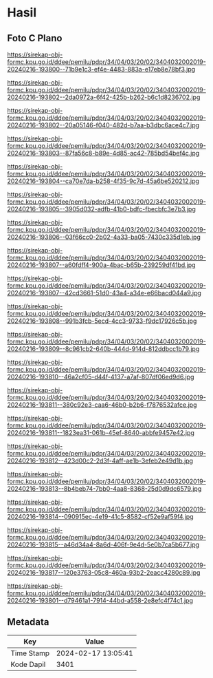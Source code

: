 # Hasil

## Foto C Plano

https://sirekap-obj-formc.kpu.go.id/ddee/pemilu/pdpr/34/04/03/20/02/3404032002019-20240216-193800--71b9e1c3-ef4e-4483-883a-e17eb8e78bf3.jpg

https://sirekap-obj-formc.kpu.go.id/ddee/pemilu/pdpr/34/04/03/20/02/3404032002019-20240216-193802--2da0972a-6f42-425b-b262-b6c1d8236702.jpg

https://sirekap-obj-formc.kpu.go.id/ddee/pemilu/pdpr/34/04/03/20/02/3404032002019-20240216-193802--20a05146-f040-482d-b7aa-b3dbc6ace4c7.jpg

https://sirekap-obj-formc.kpu.go.id/ddee/pemilu/pdpr/34/04/03/20/02/3404032002019-20240216-193803--87fa56c8-b89e-4d85-ac42-785bd54bef4c.jpg

https://sirekap-obj-formc.kpu.go.id/ddee/pemilu/pdpr/34/04/03/20/02/3404032002019-20240216-193804--ca70e7da-b258-4f35-9c7d-45a6be520212.jpg

https://sirekap-obj-formc.kpu.go.id/ddee/pemilu/pdpr/34/04/03/20/02/3404032002019-20240216-193805--3905d032-adfb-41b0-bdfc-fbecbfc3e7b3.jpg

https://sirekap-obj-formc.kpu.go.id/ddee/pemilu/pdpr/34/04/03/20/02/3404032002019-20240216-193806--03f66cc0-2b02-4a33-ba05-7430c335d1eb.jpg

https://sirekap-obj-formc.kpu.go.id/ddee/pemilu/pdpr/34/04/03/20/02/3404032002019-20240216-193807--a60fdff4-900a-4bac-b65b-239259df41bd.jpg

https://sirekap-obj-formc.kpu.go.id/ddee/pemilu/pdpr/34/04/03/20/02/3404032002019-20240216-193807--42cd3661-51d0-43a4-a34e-e66bacd044a9.jpg

https://sirekap-obj-formc.kpu.go.id/ddee/pemilu/pdpr/34/04/03/20/02/3404032002019-20240216-193808--991b3fcb-5ecd-4cc3-9733-f9dc17926c5b.jpg

https://sirekap-obj-formc.kpu.go.id/ddee/pemilu/pdpr/34/04/03/20/02/3404032002019-20240216-193809--8c961cb2-640b-444d-914d-812ddbcc1b79.jpg

https://sirekap-obj-formc.kpu.go.id/ddee/pemilu/pdpr/34/04/03/20/02/3404032002019-20240216-193810--46a2cf05-d44f-4137-a7af-807df06ed9d6.jpg

https://sirekap-obj-formc.kpu.go.id/ddee/pemilu/pdpr/34/04/03/20/02/3404032002019-20240216-193811--380c92e3-caa6-46b0-b2b6-f7876532afce.jpg

https://sirekap-obj-formc.kpu.go.id/ddee/pemilu/pdpr/34/04/03/20/02/3404032002019-20240216-193811--1823ea31-061b-45ef-8640-abbfe9457e42.jpg

https://sirekap-obj-formc.kpu.go.id/ddee/pemilu/pdpr/34/04/03/20/02/3404032002019-20240216-193812--423d00c2-2d3f-4aff-ae1b-3efeb2e49d1b.jpg

https://sirekap-obj-formc.kpu.go.id/ddee/pemilu/pdpr/34/04/03/20/02/3404032002019-20240216-193813--8b4beb74-7bb0-4aa8-8368-25d0d9dc6579.jpg

https://sirekap-obj-formc.kpu.go.id/ddee/pemilu/pdpr/34/04/03/20/02/3404032002019-20240216-193814--090915ec-4e19-41c5-8582-cf52e9af59f4.jpg

https://sirekap-obj-formc.kpu.go.id/ddee/pemilu/pdpr/34/04/03/20/02/3404032002019-20240216-193815--a46d34a4-8a6d-406f-9e4d-5e0b7ca5b677.jpg

https://sirekap-obj-formc.kpu.go.id/ddee/pemilu/pdpr/34/04/03/20/02/3404032002019-20240216-193817--120e3763-05c8-460a-93b2-2eacc4280c89.jpg

https://sirekap-obj-formc.kpu.go.id/ddee/pemilu/pdpr/34/04/03/20/02/3404032002019-20240216-193801--d79461a1-7914-44bd-a558-2e8efc4f74c1.jpg


## Metadata

| Key        | Value               |
| ---------- | ------------------- |
| Time Stamp | 2024-02-17 13:05:41 |
| Kode Dapil | 3401                |



